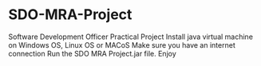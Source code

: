 # SDO-MRA-Project
Software Development Officer Practical Project
Install java virtual machine on Windows OS, Linux OS or MACoS
Make sure you have an internet connection
Run the SDO MRA Project.jar file.
Enjoy
